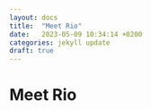 ```yaml
---
layout: docs
title:  "Meet Rio"
date:   2023-05-09 10:34:14 +0200
categories: jekyll update
draft: true
---
```


# Meet Rio